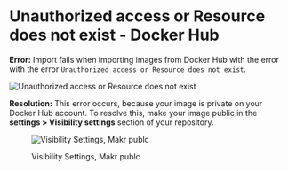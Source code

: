 # Unauthorized access or Resource does not exist - Docker Hub

**Error:** Import fails when importing images from Docker Hub with the error with the error `Unauthorized access or Resource does not exist`_._

![Unauthorized access or Resource does not exist ](../../../../.gitbook/assets/screen-shot-2021-04-28-at-2.13.11-am.png)

**Resolution:** This error occurs, because your image is private on your Docker Hub account. To resolve this, make your image public in the **settings > Visibility settings** section of your repository.

<figure><img src="../../../../.gitbook/assets/screen-shot-2021-04-28-at-2.24.55-am.png" alt="Visibility Settings, Makr publc"><figcaption><p>Visibility Settings, Makr publc</p></figcaption></figure>
